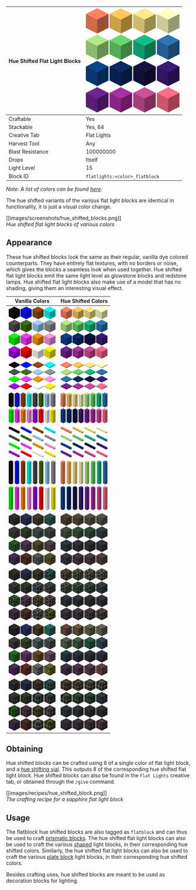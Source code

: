 | Hue Shifted Flat Light Blocks | <img src="images/misc/flat_block_hues.png" width="256" alt=""/> |
|-------------------------------|-----------------------------------------------------------------|
| Craftable                     | Yes                                                             |
| Stackable                     | Yes, 64                                                         |
| Creative Tab                  | Flat Lights                                                     |
| Harvest Tool                  | Any                                                             |
| Blast Resistance              | 100000000                                                       |
| Drops                         | Itself                                                          |
| Light Level                   | 15                                                              |
| Block ID                      | `flatlights:<color>_flatblock`                                  |

_Note: A list of colors can be found [here](Colors)._

The hue shifted variants of the various flat light blocks are identical in functionality, it is just a visual color change.

[[images/screenshots/hue_shifted_blocks.png]]   
_Hue shifted flat light blocks of various colors_

## Appearance
These hue shifted blocks look the same as their regular, vanilla dye colored counterparts. They have entirely flat textures, with no borders or noise, which gives the blocks a seamless look when used together. Hue shifted flat light blocks emit the same light level as glowstone blocks and redstone lamps. Hue shifted flat light blocks also make use of a model that has no shading, giving them an interesting visual effect.     

| Vanilla Colors                                                          | Hue Shifted Colors                                                   |
|-------------------------------------------------------------------------|----------------------------------------------------------------------|
| <img src="images/misc/flat_block_vanilla.png" width="128" alt=""/>      | <img src="images/misc/flat_block_hues.png" width="128" alt=""/>      |
| <img src="images/misc/panels_vanilla.png" width="128" alt=""/>          | <img src="images/misc/panels_hues.png" width="128" alt=""/>          |
| <img src="images/misc/pillars_vanilla.png" width="128" alt=""/>         | <img src="images/misc/pillars_hues.png" width="128" alt=""/>         |
| <img src="images/misc/horizontal_edge_vanilla.png" width="128" alt=""/> | <img src="images/misc/horizontal_edge_hues.png" width="128" alt=""/> |
| <img src="images/misc/vertical_edge_vanilla.png" width="128" alt=""/>   | <img src="images/misc/vertical_edge_hues.png" width="128" alt=""/>   |
| <img src="images/misc/hexblock_vanilla.png" width="128" alt=""/>        | <img src="images/misc/hexblock_hues.png" width="128" alt=""/>        |
| <img src="images/misc/large_hexblock_vanilla.png" width="128" alt=""/>  | <img src="images/misc/large_hexblock_hues.png" width="128" alt=""/>  |
| <img src="images/misc/tiles_vanilla.png" width="128" alt=""/>           | <img src="images/misc/tiles_hues.png" width="128" alt=""/>           |
| <img src="images/misc/large_tiles_vanilla.png" width="128" alt=""/>     | <img src="images/misc/large_tiles_hues.png" width="128" alt=""/>     |

## Obtaining
Hue shifted blocks can be crafted using 8 of a single color of flat light block, and a [hue shifting vial](Hue-Shifting-Vial). This outputs 8 of the corresponding hue shifted flat light block. Hue shifted blocks can also be found in the `Flat Lights` creative tab, or obtained through the `/give` command.

[[images/recipes/hue_shifted_block.png]]  
*The crafting recipe for a sapphire flat light block*

## Usage
The flatblock hue shifted blocks are also tagged as `flatblock` and can thus be used to craft [prismatic blocks](Prismatic-Block). The hue shifted flat light blocks can also be used to craft the various [shaped](Block-Shapes.md) light blocks, in their corresponding hue shifted colors. Similarly, the hue shifted flat light blocks can also be used to craft the various [plate block](Block-Types.md) light blocks, in their corresponding hue shifted colors.

Besides crafting uses, hue shifted blocks are meant to be used as decoration blocks for lighting.